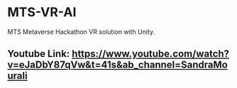 # MTS-VR-AI
MTS Metaverse Hackathon VR solution with Unity.
## Youtube Link: https://www.youtube.com/watch?v=eJaDbY87qVw&t=41s&ab_channel=SandraMourali
